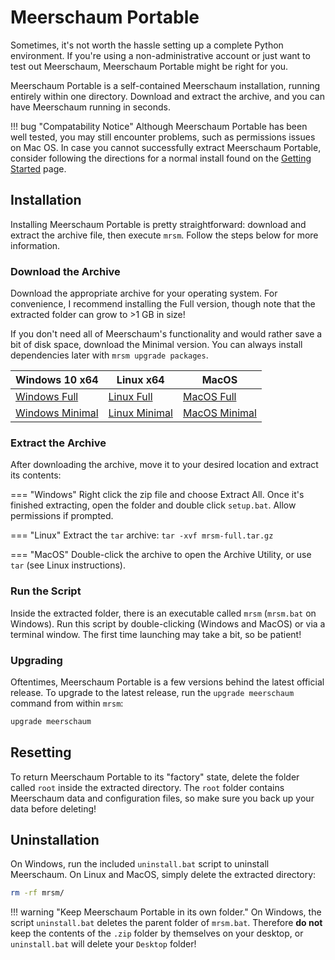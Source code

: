 # Meerschaum Portable
Sometimes, it's not worth the hassle setting up a complete Python environment. If you're using a non-administrative account or just want to test out Meerschaum, Meerschaum Portable might be right for you.

Meerschaum Portable is a self-contained Meerschaum installation, running entirely within one directory. Download and extract the archive, and you can have Meerschaum running in seconds.

!!! bug "Compatability Notice"
    Although Meerschaum Portable has been well tested, you may still encounter problems, such as permissions issues on Mac OS. In case you cannot successfully extract Meerschaum Portable, consider following the directions for a normal install found on the [Getting Started](/get-started) page.

## Installation
Installing Meerschaum Portable is pretty straightforward: download and extract the archive file, then execute `mrsm`. Follow the steps below for more information.

### Download the Archive

Download the appropriate archive for your operating system. For convenience, I recommend installing the Full version, though note that the extracted folder can grow to >1 GB in size!

If you don't need all of Meerschaum's functionality and would rather save a bit of disk space, download the Minimal version. You can always install dependencies later with `mrsm upgrade packages`.

| Windows 10 x64                                               | Linux x64                                                    | MacOS                                                        |
| ------------------------------------------------------------ | ------------------------------------------------------------ | ------------------------------------------------------------ |
| [Windows Full](https://meerschaum.io/files/mrsm-full-windows.zip) | [Linux Full](https://meerschaum.io/files/mrsm-full-linux.tar.gz) | [MacOS Full](https://meerschaum.io/files/mrsm-full-macos.tar.gz) |
| [Windows Minimal](https://meerschaum.io/files/mrsm-minimal-windows.zip) | [Linux Minimal](https://meerschaum.io/files/mrsm-minimal-linux.tar.gz) | [MacOS Minimal](https://meerschaum.io/files/mrsm-minimal-macos.tar.gz) |

### Extract the Archive

After downloading the archive, move it to your desired location and extract its contents:

=== "Windows"
    Right click the zip file and choose Extract All. Once it's finished extracting, open the folder and double click `setup.bat`. Allow permissions if prompted.

=== "Linux"
    Extract the `tar` archive:
    ```
    tar -xvf mrsm-full.tar.gz
    ```

=== "MacOS"
    Double-click the archive to open the Archive Utility, or use `tar` (see Linux instructions).

### Run the Script
Inside the extracted folder, there is an executable called `mrsm` (`mrsm.bat` on Windows). Run this script by double-clicking (Windows and MacOS) or via a terminal window. The first time launching may take a bit, so be patient!

### Upgrading
Oftentimes, Meerschaum Portable is a few versions behind the latest official release. To upgrade to the latest release, run the `upgrade meerschaum` command from within `mrsm`:

```bash
upgrade meerschaum
```

## Resetting
To return Meerschaum Portable to its "factory" state, delete the folder called `root` inside the extracted directory. The `root` folder contains Meerschaum data and configuration files, so make sure you back up your data before deleting!

## Uninstallation
On Windows, run the included `uninstall.bat` script to uninstall Meerschaum. On Linux and MacOS, simply delete the extracted directory:
```bash
rm -rf mrsm/
```

!!! warning "Keep Meerschaum Portable in its own folder."
    On Windows, the script `uninstall.bat` deletes the parent folder of `mrsm.bat`. Therefore **do not** keep the contents of the `.zip` folder by themselves on your desktop, or `uninstall.bat` will delete your `Desktop` folder!
